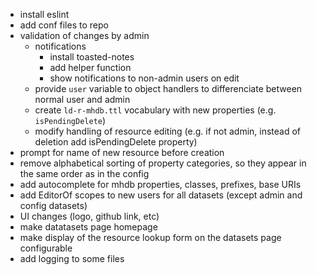- install eslint
- add conf files to repo
- validation of changes by admin
    - notifications
        - install toasted-notes
        - add helper function
        - show notifications to non-admin users on edit
    - provide `user` variable to object handlers to differenciate between normal user and admin
    - create `ld-r-mhdb.ttl` vocabulary with new properties (e.g. `isPendingDelete`)
    - modify handling of resource editing (e.g. if not admin, instead of deletion add isPendingDelete property)
- prompt for name of new resource before creation
- remove alphabetical sorting of property categories, so they appear in the same order as in the config
- add autocomplete for mhdb properties, classes, prefixes, base URIs
- add EditorOf scopes to new users for all datasets (except admin and config datasets)
- UI changes (logo, github link, etc)
- make datatasets page homepage
- make display of the resource lookup form on the datasets page configurable
- add logging to some files 